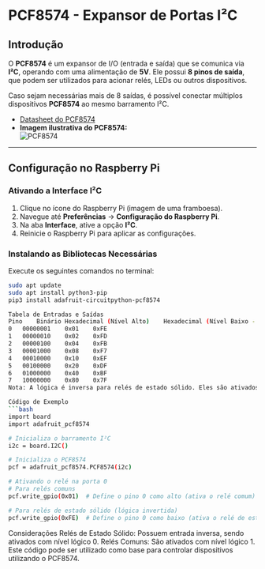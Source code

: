 # PCF8574 - Expansor de Portas I²C

## Introdução
O **PCF8574** é um expansor de I/O (entrada e saída) que se comunica via **I²C**, operando com uma alimentação de **5V**. Ele possui **8 pinos de saída**, que podem ser utilizados para acionar relés, LEDs ou outros dispositivos.

Caso sejam necessárias mais de 8 saídas, é possível conectar múltiplos dispositivos **PCF8574** ao mesmo barramento I²C.

- [Datasheet do PCF8574](https://www.ti.com/lit/ds/symlink/pcf8574.pdf)
- **Imagem ilustrativa do PCF8574:**  
  ![PCF8574](https://github.com/user-attachments/assets/013f1efe-3042-4a27-bda5-91b279b03e42)


---

## Configuração no Raspberry Pi

### Ativando a Interface I²C
1. Clique no ícone do Raspberry Pi (imagem de uma framboesa).
2. Navegue até **Preferências** → **Configuração do Raspberry Pi**.
3. Na aba **Interface**, ative a opção **I²C**.
4. Reinicie o Raspberry Pi para aplicar as configurações.

### Instalando as Bibliotecas Necessárias
Execute os seguintes comandos no terminal:

```bash
sudo apt update
sudo apt install python3-pip
pip3 install adafruit-circuitpython-pcf8574

Tabela de Entradas e Saídas
Pino	Binário	Hexadecimal (Nível Alto)	Hexadecimal (Nível Baixo - Relés de Estado Sólido)
0	00000001	0x01	0xFE
1	00000010	0x02	0xFD
2	00000100	0x04	0xFB
3	00001000	0x08	0xF7
4	00010000	0x10	0xEF
5	00100000	0x20	0xDF
6	01000000	0x40	0xBF
7	10000000	0x80	0x7F
Nota: A lógica é inversa para relés de estado sólido. Eles são ativados com nível lógico 0, ao contrário dos relés comuns que utilizam nível lógico 1.

Código de Exemplo
```bash
import board
import adafruit_pcf8574

# Inicializa o barramento I²C
i2c = board.I2C()

# Inicializa o PCF8574
pcf = adafruit_pcf8574.PCF8574(i2c)

# Ativando o relé na porta 0
# Para relés comuns
pcf.write_gpio(0x01)  # Define o pino 0 como alto (ativa o relé comum)

# Para relés de estado sólido (lógica invertida)
pcf.write_gpio(0xFE)  # Define o pino 0 como baixo (ativa o relé de estado sólido)
```

Considerações
Relés de Estado Sólido: Possuem entrada inversa, sendo ativados com nível lógico 0.
Relés Comuns: São ativados com nível lógico 1.
Este código pode ser utilizado como base para controlar dispositivos utilizando o PCF8574.



